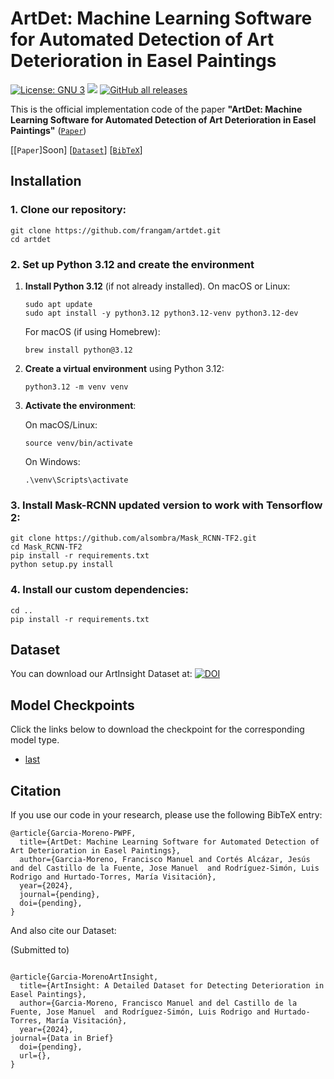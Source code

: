 # ArtDet: Machine Learning Software for Automated Detection of Art Deterioration in Easel Paintings


[![License: GNU 3](https://img.shields.io/badge/License-GNU%203-blue.svg)](https://www.gnu.org/licenses/gpl-3.0) <img src="https://img.shields.io/github/release/frangam/artdet.svg"/> [![GitHub all releases](https://img.shields.io/github/downloads/frangam/artdet/total)](https://github.com/frangam/artdet/releases/download/1.0/artdet-v1.0.zip)

This is the official implementation code of the paper <b>"ArtDet: Machine Learning Software for Automated Detection of Art Deterioration in Easel Paintings"</b> ([`Paper`](Soon))

[[`Paper`]Soon] [[`Dataset`](https://doi.org/10.5281/zenodo.8429815)] [[`BibTeX`](#citation)]




## Installation
### 1. **Clone our repository:**

   ```shell
   git clone https://github.com/frangam/artdet.git
   cd artdet
   ```

### 2. **Set up Python 3.12 and create the environment**

1. **Install Python 3.12** (if not already installed). On macOS or Linux:

   ```shell
   sudo apt update
   sudo apt install -y python3.12 python3.12-venv python3.12-dev
   ```

   For macOS (if using Homebrew):

   ```shell
   brew install python@3.12
   ```

2. **Create a virtual environment** using Python 3.12:

   ```shell
   python3.12 -m venv venv
   ```

3. **Activate the environment**:

   On macOS/Linux:

   ```shell
   source venv/bin/activate
   ```

   On Windows:

   ```shell
   .\venv\Scripts\activate
   ```


### 3. **Install Mask-RCNN updated version to work with Tensorflow 2:**

   ```shell
   git clone https://github.com/alsombra/Mask_RCNN-TF2.git
   cd Mask_RCNN-TF2
   pip install -r requirements.txt
   python setup.py install

   ```


### 4. **Install our custom dependencies:**

   ```shell
   cd ..
   pip install -r requirements.txt
   ```


## <a name="Dataset"></a>Dataset
You can download our ArtInsight Dataset at:  [![DOI](https://zenodo.org/badge/DOI/10.5281/zenodo.8429815.svg)](https://doi.org/10.5281/zenodo.8429815)

## <a name="Models"></a>Model Checkpoints

Click the links below to download the checkpoint for the corresponding model type.

- [last](soon)





## <a name="Citation"></a>Citation

If you use our code in your research, please use the following BibTeX entry:

```
@article{Garcia-Moreno-PWPF,
  title={ArtDet: Machine Learning Software for Automated Detection of Art Deterioration in Easel Paintings},
  author={Garcia-Moreno, Francisco Manuel and Cortés Alcázar, Jesús and del Castillo de la Fuente, Jose Manuel  and Rodríguez-Simón, Luis Rodrigo and Hurtado-Torres, María Visitación},
  year={2024},
  journal={pending},
  doi={pending},
}

```

And also cite our Dataset:

(Submitted to)
```

@article{Garcia-MorenoArtInsight,
  title={ArtInsight: A Detailed Dataset for Detecting Deterioration in Easel Paintings},
  author={Garcia-Moreno, Francisco Manuel and del Castillo de la Fuente, Jose Manuel  and Rodríguez-Simón, Luis Rodrigo and Hurtado-Torres, María Visitación},
  year={2024},
journal={Data in Brief}
  doi={pending},
  url={},
}
```


